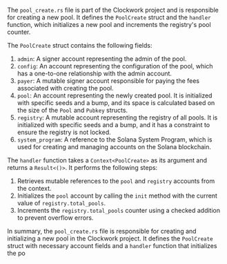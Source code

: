 The `pool_create.rs` file is part of the Clockwork project and is responsible for creating a new pool. It defines the `PoolCreate` struct and the `handler` function, which initializes a new pool and increments the registry's pool counter.

The `PoolCreate` struct contains the following fields:

1. `admin`: A signer account representing the admin of the pool.
2. `config`: An account representing the configuration of the pool, which has a one-to-one relationship with the admin account.
3. `payer`: A mutable signer account responsible for paying the fees associated with creating the pool.
4. `pool`: An account representing the newly created pool. It is initialized with specific seeds and a bump, and its space is calculated based on the size of the `Pool` and `Pubkey` structs.
5. `registry`: A mutable account representing the registry of all pools. It is initialized with specific seeds and a bump, and it has a constraint to ensure the registry is not locked.
6. `system_program`: A reference to the Solana System Program, which is used for creating and managing accounts on the Solana blockchain.

The `handler` function takes a `Context<PoolCreate>` as its argument and returns a `Result<()>`. It performs the following steps:

1. Retrieves mutable references to the `pool` and `registry` accounts from the context.
2. Initializes the `pool` account by calling the `init` method with the current value of `registry.total_pools`.
3. Increments the `registry.total_pools` counter using a checked addition to prevent overflow errors.

In summary, the `pool_create.rs` file is responsible for creating and initializing a new pool in the Clockwork project. It defines the `PoolCreate` struct with necessary account fields and a `handler` function that initializes the po
